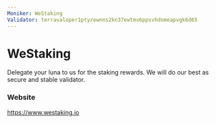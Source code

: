 ```yaml
---
Moniker: WeStaking
Validator: terravaloper1ptyzewnns2kn37ewtmv6ppsvhdnmeapvgk6d65
---
```


# WeStaking

Delegate your luna to us for the staking rewards. We will do our best as secure and stable validator.

### Website

https://www.westaking.io

